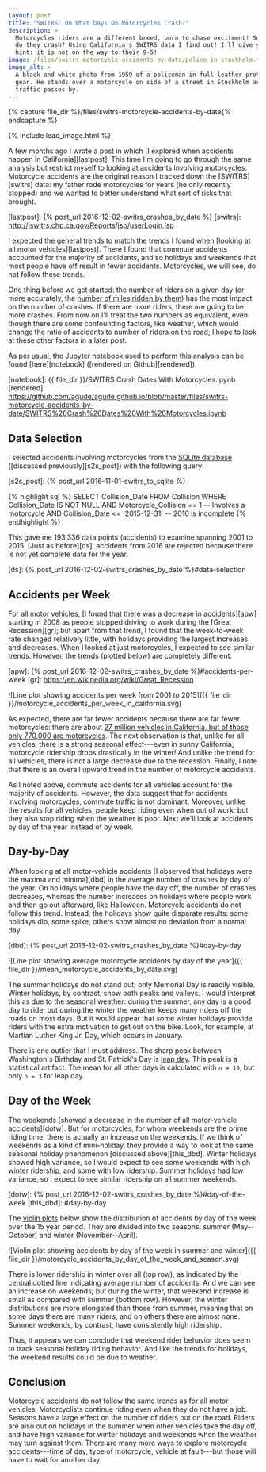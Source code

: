 ```yaml
---
layout: post
title: "SWITRS: On What Days Do Motorcycles Crash?"
description: >
  Motorcycles riders are a different breed, born to chase excitment! So when
  do they crash? Using California's SWITRS data I find out! I'll give you a
  hint: it is not on the way to their 9-5!
image: /files/switrs-motorcycle-accidents-by-date/police_in_stockholm.jpg
image_alt: >
  A black and white photo from 1959 of a policeman in full-leather protective
  gear. He stands over a motorcycle on side of a street in Stockholm as
  traffic passes by.
---
```


{% capture file_dir %}/files/switrs-motorcycle-accidents-by-date{% endcapture %}

{% include lead_image.html %}

A few months ago I wrote a post in which [I explored when accidents happen in
California][lastpost]. This time I'm going to go through the same analysis but
restrict myself to looking at accidents involving motorcycles. Motorcycle
accidents are the original reason I tracked down the [SWITRS][switrs] data: my
father rode motorcycles for years (he only recently stopped) and we wanted to
better understand what sort of risks that brought.

[lastpost]: {% post_url 2016-12-02-switrs_crashes_by_date %}
[switrs]: http://iswitrs.chp.ca.gov/Reports/jsp/userLogin.jsp

I expected the general trends to match the trends I found when [looking at all
motor vehicles][lastpost]. There I found that commute accidents accounted for
the majority of accidents, and so holidays and weekends that most people have
off result in fewer accidents. Motorcycles, we will see, do not follow these
trends.

One thing before we get started: the number of riders on a given day (or more
accurately, the [number of miles ridden by them][vmot]) has the most impact on
the number of crashes. If there are more riders, there are going to be more
crashes. From now on I'll treat the two numbers as equivalent, even though
there are some confounding factors, like weather, which would change the ratio
of accidents to number of riders on the road; I hope to look at these other
factors in a later post.

[vmot]: https://en.wikipedia.org/wiki/Vehicle_miles_of_travel

As per usual, the Jupyter notebook used to perform this analysis can be found
[here][notebook] ([rendered on Github][rendered]).

[notebook]: {{ file_dir }}/SWITRS Crash Dates With Motorcycles.ipynb
[rendered]: https://github.com/agude/agude.github.io/blob/master/files/switrs-motorcycle-accidents-by-date/SWITRS%20Crash%20Dates%20With%20Motorcycles.ipynb

## Data Selection

I selected accidents involving motorcycles from the [SQLite database][s2s]
([discussed previously][s2s_post]) with the following query:

[s2s]: https://github.com/agude/SWITRS-to-SQLite
[s2s_post]: {% post_url 2016-11-01-switrs_to_sqlite %}

{% highlight sql %}
SELECT Collision_Date FROM Collision
WHERE Collision_Date IS NOT NULL
AND Motorcycle_Collision == 1       -- Involves a motorcycle
AND Collision_Date <= '2015-12-31'  -- 2016 is incomplete
{% endhighlight %}

This gave me 193,336 data points (accidents) to examine spanning 2001 to 2015.
[Just as before][ds], accidents from 2016 are rejected because there is not
yet complete data for the year.

[ds]: {% post_url 2016-12-02-switrs_crashes_by_date %}#data-selection

## Accidents per Week

For all motor vehicles, [I found that there was a decrease in accidents][apw]
starting in 2008 as people stopped driving to work during the [Great
Recession][gr]; but apart from that trend, I found that the week-to-week rate
changed relatively little, with holidays providing the largest increases and
decreases. When I looked at just motorcycles, I expected to see similar
trends. However, the trends (plotted below) are completely different.

[apw]: {% post_url 2016-12-02-switrs_crashes_by_date %}#accidents-per-week
[gr]: https://en.wikipedia.org/wiki/Great_Recession

![Line plot showing accidents per week from 2001 to 2015]({{ file_dir
}}/motorcycle_accidents_per_week_in_california.svg)

As expected, there are far fewer accidents because there are far fewer
motorcycles: there are about [27 million vehicles in California, but of those
only 770,000 are motorcycles][dot]. The next observation is that, unlike for
all vehicles, there is a strong seasonal effect---even in sunny California,
motorcycle ridership drops drastically in the winter! And unlike the trend for
all vehicles, there is not a large decrease due to the recession. Finally, I
note that there is an overall upward trend in the number of motorcycle
accidents.

[dot]: https://www.fhwa.dot.gov/policyinformation/statistics/2012/mv1.cfm

As I noted above, commute accidents for all vehicles account for the majority
of accidents. However, the data suggest that for accidents involving
motorcycles, commute traffic is not dominant. Moreover, unlike the results for
all vehicles, people keep riding even when out of work; but they also stop
riding when the weather is poor. Next we'll look at accidents by day of the
year instead of by week.

## Day-by-Day

When looking at all motor-vehicle accidents [I observed that holidays were the
maxima and minima][dbd] in the average number of crashes by day of the year.
On holidays where people have the day off, the number of crashes decreases,
whereas the number increases on holidays where people work and then go out
afterward, like Halloween. Motorcycle accidents do not follow this trend.
Instead, the holidays show quite disparate results: some holidays dip, some spike,
others show almost no deviation from a normal day.

[dbd]: {% post_url 2016-12-02-switrs_crashes_by_date %}#day-by-day

![Line plot showing average motorcycle accidents by day of the year]({{
file_dir }}/mean_motorcycle_accidents_by_date.svg)

The summer holidays do not stand out; only Memorial Day is readily visible.
Winter holidays, by contrast, show both peaks and valleys. I would interpret
this as due to the seasonal weather: during the summer, any day is a good day
to ride; but during the winter the weather keeps many riders off the roads on
most days. But it would appear that some winter holidays provide riders with
the extra motivation to get out on the bike. Look, for example, at Martian
Luther King Jr. Day, which occurs in January.

There is one outlier that I must address. The sharp peak between Washington's
Birthday and St. Patrick's Day is [leap day][leapday]. This peak is a
statistical artifact. The mean for all other days is calculated with `n = 15`,
but only `n = 3` for leap day.

[leapday]: https://en.wikipedia.org/wiki/February_29

## Day of the Week

The weekends [showed a decrease in the number of all motor-vehicle
accidents][dotw]. But for motorcycles, for whom weekends are the prime riding
time, there is actually an increase on the weekends. If we think of weekends
as a kind of mini-holiday, they provide a way to look at the same seasonal
holiday phenomenon [discussed above][this_dbd]. Winter holidays showed high
variance, so I would expect to see some weekends with high winter ridership,
and some with low ridership. Summer holidays had low variance, so I expect to
see similar ridership on all summer weekends.

[dotw]: {% post_url 2016-12-02-switrs_crashes_by_date %}#day-of-the-week
[this_dbd]: #day-by-day

The [violin plots][violin] below show the distribution of accidents by day of
the week over the 15 year period. They are divided into two seasons: summer
(May--October) and winter (November--April).

[violin]: https://en.wikipedia.org/wiki/Violin_plot

![Violin plot showing accidents by day of the week in summer and winter]({{
file_dir }}/motorcycle_accidents_by_day_of_the_week_and_season.svg)

There is lower ridership in winter over all (top row), as indicated by the
central dotted line indicating average number of accidents. And we can see an
increase on weekends; but during the winter, that weekend increase is small as
compared with summer (bottom row). However, the winter distributions are more
elongated than those from summer, meaning that on some days there are many
riders, and on others there are almost none. Summer weekends, by contrast,
have consistently high ridership.

Thus, it appears we can conclude that weekend rider behavior does seem to
track seasonal holiday riding behavior. And like the trends for holidays, the
weekend results could be due to weather.

## Conclusion

Motorcycle accidents do not follow the same trends as for all motor vehicles.
Motorcyclists continue riding even when they do not have a job.  Seasons have
a large effect on the number of riders out on the road. Riders are also out on
holidays in the summer when other vehicles take the day off, and have high
variance for winter holidays and weekends when the weather may turn against
them. There are many more ways to explore motorcycle accidents---time of day,
type of motorcycle, vehicle at fault---but those will have to wait for another
day.
